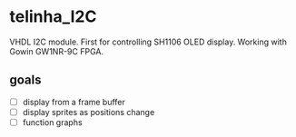 # telinha_I2C
VHDL I2C module. First for controlling SH1106 OLED display. Working with Gowin GW1NR-9C FPGA.

## goals
- [ ] display from a frame buffer
- [ ] display sprites as positions change
- [ ] function graphs
